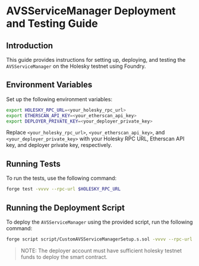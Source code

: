 # AVSServiceManager Deployment and Testing Guide

## Introduction

This guide provides instructions for setting up, deploying, and testing the `AVSServiceManager` on the Holesky testnet using Foundry.

## Environment Variables

Set up the following environment variables:

```sh
export HOLESKY_RPC_URL=<your_holesky_rpc_url>
export ETHERSCAN_API_KEY=<your_etherscan_api_key>
export DEPLOYER_PRIVATE_KEY=<your_deployer_private_key>
```

Replace `<your_holesky_rpc_url>`, `<your_etherscan_api_key>`, and `<your_deployer_private_key>` with your Holesky RPC URL, Etherscan API key, and deployer private key, respectively.

## Running Tests

To run the tests, use the following command:

```sh
forge test -vvvv --rpc-url $HOLESKY_RPC_URL
```

## Running the Deployment Script

To deploy the `AVSServiceManager` using the provided script, run the following command:

```sh
forge script script/CustomAVSServiceManagerSetup.s.sol -vvvv --rpc-url $HOLESKY_RPC_URL --via-ir --legacy
```

> NOTE: The deployer account must have sufficient holesky testnet funds to deploy the smart contract.
